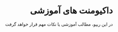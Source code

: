 <div dir="rtl">

  # داکیومنت های آموزشی
  در این ریپو، مطالب آموزشی یا نکات مهم قرار خواهد گرفت
  </div>
